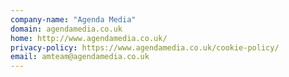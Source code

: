```yaml
---
company-name: "Agenda Media"
domain: agendamedia.co.uk
home: http://www.agendamedia.co.uk/
privacy-policy: https://www.agendamedia.co.uk/cookie-policy/
email: amteam@agendamedia.co.uk
---
```




